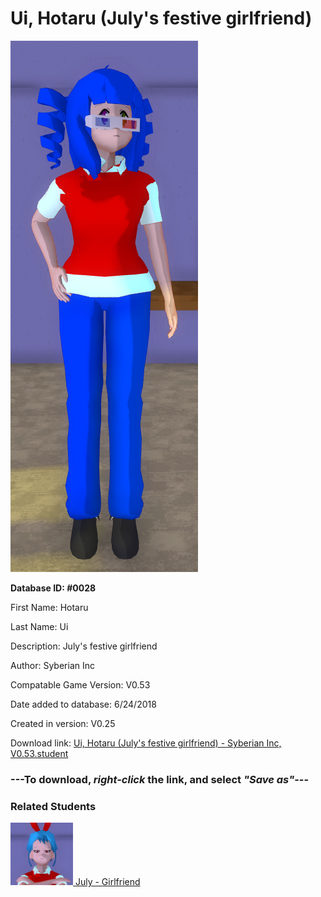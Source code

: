 # Ui, Hotaru (July's festive girlfriend)

<img src="../../Files/Images/Ui, Hotaru (July's festive girlfriend).png" title="Ui, Hotaru (July's festive girlfriend) - Syberian Inc, V0.53">

**Database ID: #0028**

First Name: Hotaru

Last Name: Ui

Description: July's festive girlfriend

Author: Syberian Inc

Compatable Game Version: V0.53

Date added to database: 6/24/2018

Created in version: V0.25

Download link: <a href="https://raw.githubusercontent.com/Arbiter1223/Daigaku-Gurashi-Custom-Students/master/Files/Student%20Files/Ui%2C%20Hotaru%20(July's%20festive%20girlfriend)%20-%20Syberian%20Inc%2C%20V0.53.student">Ui, Hotaru (July's festive girlfriend) - Syberian Inc, V0.53.student</a>

### ---**To download, _right-click_ the link, and select _"Save as"_**---

### Related Students

<a href="Fourth, July (A festive American girl).md"><img src="../../Files/Thumbs/Fourth, July (A festive American girl).png" height="100" width="100" title="Fourth, July (A festive American girl) - Syberian Inc, V0.53"></a><a href="Fourth, July (A festive American girl).md"> July - Girlfriend</a>

